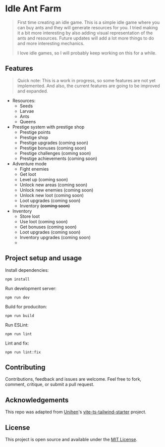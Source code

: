 # Idle Ant Farm

> First time creating an idle game.
> This is a simple idle game where you can buy ants and they will generate resources for you.
> I tried making it a bit more interesting by also adding visual representation of the ants and resources.
> Future updates will add a lot more things to do and more interesting mechanics.
>
> I love idle games, so I will probably keep working on this for a while.

## Features

> Quick note: This is a work in progress, so some features are not yet implemented.
> And also, the current features are going to be improved and expanded.

- Resources:
  - Seeds
  - Larvae
  - Ants
  - Queens
- Prestige system with prestige shop
  - Prestige points
  - Prestige shop
  - Prestige upgrades (coming soon)
  - Prestige bonuses (coming soon)
  - Prestige challenges (coming soon)
  - Prestige achievements (coming soon)
- Adventure mode
  - Fight enemies
  - Get loot
  - Level up (coming soon)
  - Unlock new areas (coming soon)
  - Unlock new enemies (coming soon)
  - Unlock new loot (coming soon)
  - Loot upgrades (coming soon)
  - Inventory ~~(coming soon)~~
- Inventory
  - Store loot
  - Use loot (coming soon)
  - Get bonuses (coming soon)
  - Loot upgrades (coming soon)
  - Inventory upgrades (coming soon)
  -

## Project setup and usage

Install dependencies:

```
npm install
```

Run development server:

```
npm run dev
```

Build for produciton:

```
npm run build
```

Run ESLint:

```
npm run lint
```

Lint and fix:

```
npm run lint:fix
```

## Contributing

Contributions, feedback and issues are welcome. Feel free to fork, comment, critique, or submit a pull request.

## Acknowledgements

This repo was adapted from [Unihen](https://twitter.com/uninen)'s [vite-ts-tailwind-starter](https://github.com/Uninen/vite-ts-tailwind-starter) project.

## License

This project is open source and available under the [MIT License](LICENSE).
